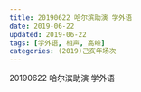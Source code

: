 ```yaml
---
title: 20190622 哈尔滨助演 学外语
date: 2019-06-22
updated: 2019-06-22
tags: [学外语, 相声, 高峰]
categories: (2019)己亥年场次
---
```

20190622 哈尔滨助演 学外语

